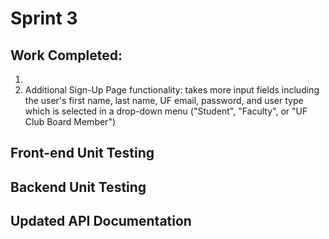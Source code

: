 # Sprint 3

## Work Completed:
1) 
2) Additional Sign-Up Page functionality: takes more input fields including the user's first name, last name, UF email, password, and user type which is selected in a drop-down menu ("Student", "Faculty", or "UF Club Board Member")

## Front-end Unit Testing

## Backend Unit Testing

## Updated API Documentation 